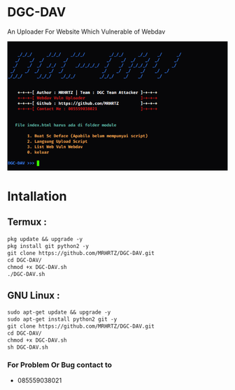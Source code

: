 # DGC-DAV
An Uploader For Website Which Vulnerable of Webdav

![loc](https://github.com/MRHRTZ/DGC-DAV/blob/master/Sample-pict.png)

# Intallation

## Termux :
```
pkg update && upgrade -y 
pkg install git python2 -y
git clone https://github.com/MRHRTZ/DGC-DAV.git
cd DGC-DAV/
chmod +x DGC-DAV.sh
./DGC-DAV.sh
```

## GNU Linux :
```
sudo apt-get update && upgrade -y
sudo apt-get install python2 git -y
git clone https://github.com/MRHRTZ/DGC-DAV.git
cd DGC-DAV/
chmod +x DGC-DAV.sh
sh DGC-DAV.sh
```

### For Problem Or Bug contact to
- 085559038021

